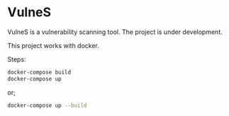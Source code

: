 # VulneS

VulneS is a vulnerability scanning tool. The project is under development.

This project works with docker.

Steps:
```sh
docker-compose build
docker-compose up
```
or;
```sh
docker-compose up --build
```
